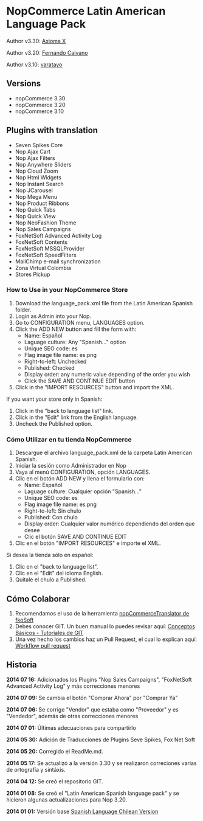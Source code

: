# NopCommerce Latin American Language Pack

Author v3.30: [Axioma X](http://www.AxiomaX.co/)

Author v3.20: [Fernando Caivano](http://www.nopcommerce.com/profile.aspx?userid=78345)

Author v3.10: [varatayo](http://www.nopcommerce.com/profile.aspx?userid=85808)



## Versions
- nopCommerce 3.30
- nopCommerce 3.20
- nopCommerce 3.10



## Plugins with translation
- Seven Spikes Core
- Nop Ajax Cart
- Nop Ajax Filters
- Nop Anywhere Sliders
- Nop Cloud Zoom
- Nop Html Widgets
- Nop Instant Search
- Nop JCarousel
- Nop Mega Menu
- Nop Product Ribbons
- Nop Quick Tabs
- Nop Quick View
- Nop NeoFashion Theme
- Nop Sales Campaigns
- FoxNetSoft Advanced Activity Log
- FoxNetSoft Contents
- FoxNetSoft MSSQLProvider
- FoxNetSoft SpeedFilters
- MailChimp e-mail synchronization
- Zona Virtual Colombia
- Stores Pickup




### How to Use in your NopCommerce Store
1. Download the language_pack.xml file from the Latin American Spanish folder.
2. Login as Admin into your Nop.
3. Go to CONFIGURATION menu, LANGUAGES option.
4. Click the ADD NEW button and fill the form with:
	- Name: Español
	- Laguage culture: Any "Spanish..." option
	- Unique SEO code: es
	- Flag image file name: es.png
	- Right-to-left: Unchecked
	- Published: Checked
	- Display order: any numeric value depending of the order you wish
	- Click the SAVE AND CONTINUE EDIT button
5. Click in the "IMPORT RESOURCES" button and import the XML.

If you want your store only in Spanish:

1. Click in the "back to language list" link.
2. Click in the "Edit" link from the English language.
3. Uncheck the Published option.



### Cómo Utilizar en tu tienda NopCommerce
1. Descargue el archivo language_pack.xml de la carpeta Latin American Spanish.
2. Iniciar la sesión como Administrador en Nop
3. Vaya al menú CONFIGURATION, opción LANGUAGES.
4. Clic en el botón ADD NEW y llena el formulario con:
	- Name: Español
	- Laguage culture: Cualquier opción "Spanish..."
	- Unique SEO code: es
	- Flag image file name: es.png
	- Right-to-left: Sin chulo
	- Published: Con chulo
	- Display order: Cualquier valor numérico dependiendo del orden que desee
	- Clic el botón SAVE AND CONTINUE EDIT
5. Clic en el botón "IMPORT RESOURCES" e importe el XML.

Si desea la tienda sólo en español:

1. Clic en el "back to language list".
2. Clic en el "Edit" del idioma English.
3. Quitale el chulo a Published.


## Cómo Colaborar
1. Recomendamos el uso de la herramienta [nopCommerceTranslator de fkoSoft](http://fkosoft.com/en/Products/nopCommerceTranslator)
2. Debes conocer GIT. Un buen manual lo puedes revisar aquí: [Conceptos Básicos - Tutoriales de GIT](https://www.atlassian.com/es/git/tutorial/git-basics)
3. Una vez hecho los cambios haz un Pull Request, el cual lo explican aquí: [Workflow pull request](https://www.atlassian.com/es/git/workflows#!pull-request)


## Historia
**2014 07 16:** Adicionados los Plugins "Nop Sales Campaigns", "FoxNetSoft Advanced Activity Log" y más correcciones menores

**2014 07 09:** Se cambia el botón "Comprar Ahora" por "Comprar Ya"

**2014 07 06:** Se corrige "Vendor" que estaba como "Proveedor" y es "Vendedor", además de otras correcciones menores

**2014 07 01:** Últimas adecuaciones para compartirlo

**2014 05 30:** Adición de Traducciones de Plugins Seve Spikes, Fox Net Soft

**2014 05 20:** Corregido el ReadMe.md.

**2014 05 17:** Se actualizó a la versión 3.30 y se realizaron correciones varias de ortografía y sintáxis.

**2014 04 12:** Se creó el repositorio GIT.

**2014 01 08:** Se creó el "Latin American Spanish language pack" y se hicieron algunas actualizaciones para Nop 3.20.

**2014 01 01:** Versión base [Spanish Language Chilean Version](http://www.nopcommerce.com/p/1121/spanish-language-latam-cl-style.aspx)

